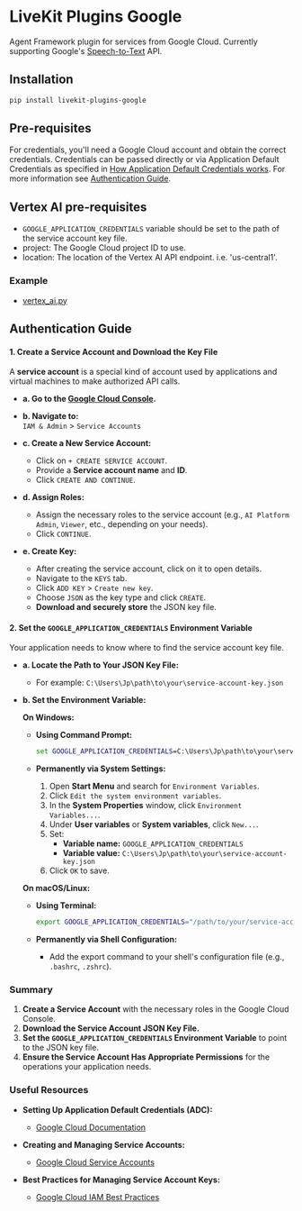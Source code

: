 # LiveKit Plugins Google

Agent Framework plugin for services from Google Cloud. Currently supporting Google's [Speech-to-Text](https://cloud.google.com/speech-to-text) API.

## Installation

```bash
pip install livekit-plugins-google
```

## Pre-requisites

For credentials, you'll need a Google Cloud account and obtain the correct credentials. Credentials can be passed directly or via Application Default Credentials as specified in [How Application Default Credentials works](https://cloud.google.com/docs/authentication/application-default-credentials). For more information see [Authentication Guide](#authentication-guide).

## Vertex AI pre-requisites
- `GOOGLE_APPLICATION_CREDENTIALS` variable should be set to the path of the service account key file.
- project: The Google Cloud project ID to use.
- location: The location of the Vertex AI API endpoint. i.e. 'us-central1'.

### Example 
- [vertex_ai.py](https://github.com/livekit/agents/blob/vertex-ai/examples/voice-pipeline-agent/vertex_ai.py)


## Authentication Guide

#### **1. Create a Service Account and Download the Key File**

A **service account** is a special kind of account used by applications and virtual machines to make authorized API calls.

- **a. Go to the [Google Cloud Console](https://console.cloud.google.com/).**
  
- **b. Navigate to:**  
  `IAM & Admin` > `Service Accounts`

- **c. Create a New Service Account:**
  - Click on `+ CREATE SERVICE ACCOUNT`.
  - Provide a **Service account name** and **ID**.
  - Click `CREATE AND CONTINUE`.

- **d. Assign Roles:**
  - Assign the necessary roles to the service account (e.g., `AI Platform Admin`, `Viewer`, etc., depending on your needs).
  - Click `CONTINUE`.

- **e. Create Key:**
  - After creating the service account, click on it to open details.
  - Navigate to the `KEYS` tab.
  - Click `ADD KEY` > `Create new key`.
  - Choose `JSON` as the key type and click `CREATE`.
  - **Download and securely store** the JSON key file.

#### **2. Set the `GOOGLE_APPLICATION_CREDENTIALS` Environment Variable**

Your application needs to know where to find the service account key file.

- **a. Locate the Path to Your JSON Key File:**
  - For example: `C:\Users\Jp\path\to\your\service-account-key.json`

- **b. Set the Environment Variable:**

  **On Windows:**

  - **Using Command Prompt:**
    ```cmd
    set GOOGLE_APPLICATION_CREDENTIALS=C:\Users\Jp\path\to\your\service-account-key.json
    ```
  
  - **Permanently via System Settings:**
    1. Open **Start Menu** and search for `Environment Variables`.
    2. Click `Edit the system environment variables`.
    3. In the **System Properties** window, click `Environment Variables...`.
    4. Under **User variables** or **System variables**, click `New...`.
    5. Set:
       - **Variable name:** `GOOGLE_APPLICATION_CREDENTIALS`
       - **Variable value:** `C:\Users\Jp\path\to\your\service-account-key.json`
    6. Click `OK` to save.

  **On macOS/Linux:**

  - **Using Terminal:**
    ```bash
    export GOOGLE_APPLICATION_CREDENTIALS="/path/to/your/service-account-key.json"
    ```
  
  - **Permanently via Shell Configuration:**
    - Add the export command to your shell's configuration file (e.g., `.bashrc`, `.zshrc`).





### **Summary**

1. **Create a Service Account** with the necessary roles in the Google Cloud Console.
2. **Download the Service Account JSON Key File.**
3. **Set the `GOOGLE_APPLICATION_CREDENTIALS` Environment Variable** to point to the JSON key file.
4. **Ensure the Service Account Has Appropriate Permissions** for the operations your application needs.


### **Useful Resources**

- **Setting Up Application Default Credentials (ADC):**
  - [Google Cloud Documentation](https://cloud.google.com/docs/authentication/production)

- **Creating and Managing Service Accounts:**
  - [Google Cloud Service Accounts](https://cloud.google.com/iam/docs/understanding-service-accounts)

- **Best Practices for Managing Service Account Keys:**
  - [Google Cloud IAM Best Practices](https://cloud.google.com/iam/docs/best-practices)
